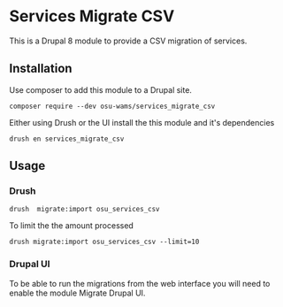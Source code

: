 # Services Migrate CSV
This is a Drupal 8 module to provide a CSV migration of services.

## Installation
Use composer to add this module to a Drupal site.
```shell script
composer require --dev osu-wams/services_migrate_csv
```
Either using Drush or the UI install the this module and it's dependencies
```shell script
drush en services_migrate_csv
```

## Usage
### Drush
```shell script
drush  migrate:import osu_services_csv
```
To limit the the amount processed 
```shell script
drush migrate:import osu_services_csv --limit=10
```
### Drupal UI
To be able to run the migrations from the web interface you will need to enable the module Migrate Drupal UI.
